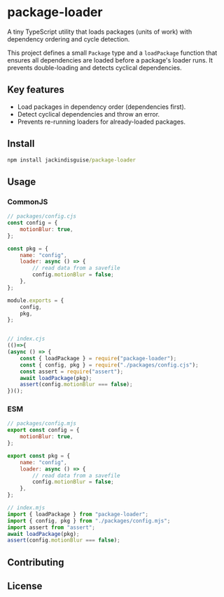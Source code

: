 # package-loader

A tiny TypeScript utility that loads packages (units of work) with dependency ordering and cycle detection.

This project defines a small `Package` type and a `loadPackage` function that ensures all dependencies are loaded before a package's loader runs. It prevents double-loading and detects cyclical dependencies.

## Key features

- Load packages in dependency order (dependencies first).
- Detect cyclical dependencies and throw an error.
- Prevents re-running loaders for already-loaded packages.

## Install

```cmd
npm install jackindisguise/package-loader
```

## Usage

### CommonJS
```javascript
// packages/config.cjs
const config = {
	motionBlur: true,
};

const pkg = {
	name: "config",
	loader: async () => {
		// read data from a savefile
		config.motionBlur = false;
	},
};

module.exports = {
	config,
	pkg,
};


// index.cjs
(()=>{
(async () => {
	const { loadPackage } = require("package-loader");
	const { config, pkg } = require("./packages/config.cjs");
	const assert = require("assert");
	await loadPackage(pkg);
	assert(config.motionBlur === false);
})();
```

### ESM
```javascript
// packages/config.mjs
export const config = {
	motionBlur: true,
};

export const pkg = {
	name: "config",
	loader: async () => {
		// read data from a savefile
		config.motionBlur = false;
	},
};

// index.mjs
import { loadPackage } from "package-loader";
import { config, pkg } from "./packages/config.mjs";
import assert from "assert";
await loadPackage(pkg);
assert(config.motionBlur === false);
```

## Contributing

## License
